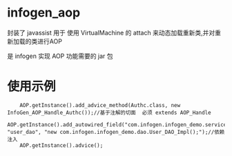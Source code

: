# infogen_aop

封装了 javassist 用于 使用 VirtualMachine 的 attach 来动态加载重新类,并对重新加载的类进行AOP

是 infogen 实现 AOP 功能需要的 jar 包

# 使用示例

		AOP.getInstance().add_advice_method(Authc.class, new InfoGen_AOP_Handle_Authc());//基于注解的切面  必须 extends AOP_Handle
		AOP.getInstance().add_autowired_field("com.infogen.infogen_demo.service.Signup", "user_dao", "new com.infogen.infogen_demo.dao.User_DAO_Impl();");//依赖注入
		AOP.getInstance().advice();
